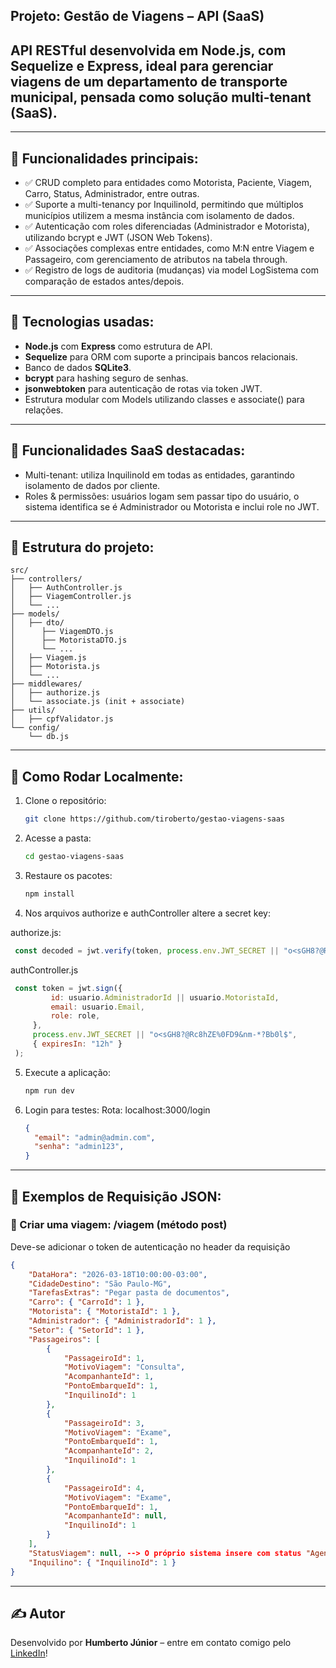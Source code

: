 ## Projeto: Gestão de Viagens – API (SaaS) ##

## API RESTful desenvolvida em Node.js, com Sequelize e Express, ideal para gerenciar viagens de um departamento de transporte municipal, pensada como solução multi-tenant (SaaS).

---

## 🚀 Funcionalidades principais:
* ✅ CRUD completo para entidades como Motorista, Paciente, Viagem, Carro, Status, Administrador, entre outras.
* ✅ Suporte a multi-tenancy por InquilinoId, permitindo que múltiplos municípios utilizem a mesma instância com isolamento de dados.
* ✅ Autenticação com roles diferenciadas (Administrador e Motorista), utilizando bcrypt e JWT (JSON Web Tokens).
* ✅ Associações complexas entre entidades, como M:N entre Viagem e Passageiro, com gerenciamento de atributos na tabela through.
* ✅ Registro de logs de auditoria (mudanças) via model LogSistema com comparação de estados antes/depois.

---

## 🔧 Tecnologias usadas:
* **Node.js** com **Express** como estrutura de API.
* **Sequelize** para ORM com suporte a principais bancos relacionais.
* Banco de dados **SQLite3**.
* **bcrypt** para hashing seguro de senhas.
* **jsonwebtoken** para autenticação de rotas via token JWT.
* Estrutura modular com Models utilizando classes e associate() para relações.

---

## 🧰 Funcionalidades SaaS destacadas:
* Multi-tenant: utiliza InquilinoId em todas as entidades, garantindo isolamento de dados por cliente.
* Roles & permissões: usuários logam sem passar tipo do usuário, o sistema identifica se é Administrador ou Motorista e inclui role no JWT.

---

## 📁 Estrutura do projeto:
```
src/
├── controllers/
│   ├── AuthController.js
│   ├── ViagemController.js
│   └── ...
├── models/
│   ├── dto/
│      ├── ViagemDTO.js
│      ├── MotoristaDTO.js
│      └── ...
│   ├── Viagem.js
│   ├── Motorista.js
│   └── ...
├── middlewares/
│   ├── authorize.js
│   └── associate.js (init + associate)
├── utils/
│   ├── cpfValidator.js
└── config/
    └── db.js
```

---

## 🧪 Como Rodar Localmente:

1. Clone o repositório:

   ```bash
   git clone https://github.com/tiroberto/gestao-viagens-saas
   ```

2. Acesse a pasta:

   ```bash
   cd gestao-viagens-saas
   ```

3. Restaure os pacotes:

   ```bash
   npm install
   ```

4. Nos arquivos authorize e authController altere a secret key:

authorize.js:
   ```js
    const decoded = jwt.verify(token, process.env.JWT_SECRET || "o<sGH8?@Rc8hZE%0FD9&nm-*?Bb0l$");
   ```
authController.js
   ```js
    const token = jwt.sign({
            id: usuario.AdministradorId || usuario.MotoristaId,
            email: usuario.Email,
            role: role,
        },
        process.env.JWT_SECRET || "o<sGH8?@Rc8hZE%0FD9&nm-*?Bb0l$",
        { expiresIn: "12h" }
    );
   ```

5. Execute a aplicação:

   ```bash
   npm run dev
   ```

6. Login para testes:
Rota: localhost:3000/login

   ```json
   {
     "email": "admin@admin.com",
     "senha": "admin123",
   }
   ```

---

## 📄 Exemplos de Requisição JSON:

### 🔹 Criar uma viagem: /viagem (método post)
Deve-se adicionar o token de autenticação no header da requisição

```json
{
    "DataHora": "2026-03-18T10:00:00-03:00",
    "CidadeDestino": "São Paulo-MG",
    "TarefasExtras": "Pegar pasta de documentos",
    "Carro": { "CarroId": 1 },
    "Motorista": { "MotoristaId": 1 },
    "Administrador": { "AdministradorId": 1 },
    "Setor": { "SetorId": 1 },
    "Passageiros": [
        {
            "PassageiroId": 1,
            "MotivoViagem": "Consulta",
            "AcompanhanteId": 1,
            "PontoEmbarqueId": 1,
            "InquilinoId": 1
        },
        {
            "PassageiroId": 3,
            "MotivoViagem": "Exame",
            "PontoEmbarqueId": 1,
            "AcompanhanteId": 2,
            "InquilinoId": 1            
        },
        {
            "PassageiroId": 4,
            "MotivoViagem": "Exame",
            "PontoEmbarqueId": 1,
            "AcompanhanteId": null,
            "InquilinoId": 1            
        }
    ],
    "StatusViagem": null, --> O próprio sistema insere com status "Agendado"
    "Inquilino": { "InquilinoId": 1 }
}
```

---

## ✍️ Autor

Desenvolvido por **Humberto Júnior** – entre em contato comigo pelo [LinkedIn](https://linkedin.com/in/humbertoecrjunior)!


